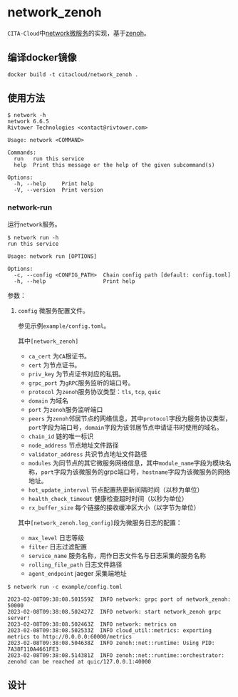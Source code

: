 # network_zenoh

`CITA-Cloud`中[network微服务](https://github.com/cita-cloud/cita_cloud_proto/blob/master/protos/network.proto)的实现，基于[zenoh](https://crates.io/crates/zenoh)。

## 编译docker镜像
```
docker build -t citacloud/network_zenoh .
```

## 使用方法

```
$ network -h
network 6.6.5
Rivtower Technologies <contact@rivtower.com>

Usage: network <COMMAND>

Commands:
  run   run this service
  help  Print this message or the help of the given subcommand(s)

Options:
  -h, --help     Print help
  -V, --version  Print version
```

### network-run

运行`network`服务。

```
$ network run -h
run this service

Usage: network run [OPTIONS]

Options:
  -c, --config <CONFIG_PATH>  Chain config path [default: config.toml]
  -h, --help                  Print help

```

参数：
1. `config` 微服务配置文件。

    参见示例`example/config.toml`。

    其中`[network_zenoh]`
    * `ca_cert` 为`CA`根证书。
    * `cert` 为节点证书。
    * `priv_key` 为节点证书对应的私钥。
    * `grpc_port` 为`gRPC`服务监听的端口号。
    * `protocol` 为`zenoh`服务协议类型：`tls`, `tcp`, `quic`
    * `domain` 为域名
    * `port` 为`zenoh`服务监听端口
    * `peers` 为`zenoh`邻居节点的网络信息，其中`protocol`字段为服务协议类型，`port`字段为端口号，`domain`字段为该邻居节点申请证书时使用的域名。
    * `chain_id` 链的唯一标识
    * `node_address` 节点地址文件路径
    * `validator_address` 共识节点地址文件路径
    * `modules` 为同节点的其它微服务网络信息，其中`module_name`字段为模块名称，`port`字段为该微服务的grpc端口号，`hostname`字段为该微服务的网络地址。
    * `hot_update_interval` 节点配置热更新间隔时间（以秒为单位）
    * `health_check_timeout` 健康检查超时时间（以秒为单位）
    * `rx_buffer_size` 每个链接的接收缓冲区大小（以字节为单位）

    其中`[network_zenoh.log_config]`段为微服务日志的配置：
    * `max_level` 日志等级
    * `filter` 日志过滤配置
    * `service_name` 服务名称，用作日志文件名与日志采集的服务名称
    * `rolling_file_path` 日志文件路径
    * `agent_endpoint` jaeger 采集端地址


```
$ network run -c example/config.toml

2023-02-08T09:38:08.501559Z  INFO network: grpc port of network_zenoh: 50000
2023-02-08T09:38:08.502427Z  INFO network: start network_zenoh grpc server!
2023-02-08T09:38:08.502463Z  INFO network: metrics on
2023-02-08T09:38:08.502533Z  INFO cloud_util::metrics: exporting metrics to http://0.0.0.0:60000/metrics
2023-02-08T09:38:08.504638Z  INFO zenoh::net::runtime: Using PID: 7A38F110A4661FE3    
2023-02-08T09:38:08.514381Z  INFO zenoh::net::runtime::orchestrator: zenohd can be reached at quic/127.0.0.1:40000 

```

## 设计

